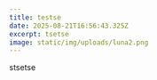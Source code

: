 ```yaml
---
title: testse
date: 2025-08-21T16:56:43.325Z
excerpt: tsetse
image: static/img/uploads/luna2.png
---
```

s﻿tsetse